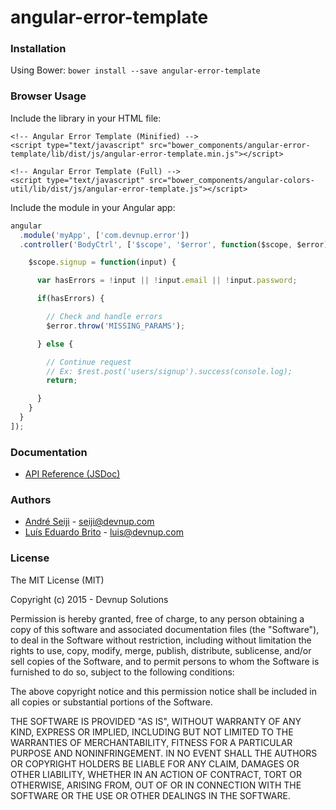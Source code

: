 angular-error-template
======================

### Installation

Using Bower: ```bower install --save angular-error-template```

### Browser Usage

Include the library in your HTML file:
```markup
<!-- Angular Error Template (Minified) -->
<script type="text/javascript" src="bower_components/angular-error-template/lib/dist/js/angular-error-template.min.js"></script>

<!-- Angular Error Template (Full) -->
<script type="text/javascript" src="bower_components/angular-colors-util/lib/dist/js/angular-error-template.js"></script>
```

Include the module in your Angular app:
```javascript
angular
  .module('myApp', ['com.devnup.error'])
  .controller('BodyCtrl', ['$scope', '$error', function($scope, $error) {

    $scope.signup = function(input) {

      var hasErrors = !input || !input.email || !input.password;

      if(hasErrors) {

        // Check and handle errors
        $error.throw('MISSING_PARAMS');

      } else {

        // Continue request
        // Ex: $rest.post('users/signup').success(console.log);
        return;

      }
    }
  }
]);
```

### Documentation

- [API Reference (JSDoc)](http://angular-error-template.snippets.devnup.com/docs)

### Authors
- [André Seiji](https://github.com/seijitamanaha) - [seiji@devnup.com](mailto:seiji@devnup.com)
- [Luís Eduardo Brito](https://github.com/luiseduardobrito) - [luis@devnup.com](mailto:luis@devnup.com)

### License

The MIT License (MIT)

Copyright (c) 2015 - Devnup Solutions

Permission is hereby granted, free of charge, to any person obtaining a copy
of this software and associated documentation files (the "Software"), to deal
in the Software without restriction, including without limitation the rights
to use, copy, modify, merge, publish, distribute, sublicense, and/or sell
copies of the Software, and to permit persons to whom the Software is
furnished to do so, subject to the following conditions:

The above copyright notice and this permission notice shall be included in
all copies or substantial portions of the Software.

THE SOFTWARE IS PROVIDED "AS IS", WITHOUT WARRANTY OF ANY KIND, EXPRESS OR
IMPLIED, INCLUDING BUT NOT LIMITED TO THE WARRANTIES OF MERCHANTABILITY,
FITNESS FOR A PARTICULAR PURPOSE AND NONINFRINGEMENT. IN NO EVENT SHALL THE
AUTHORS OR COPYRIGHT HOLDERS BE LIABLE FOR ANY CLAIM, DAMAGES OR OTHER
LIABILITY, WHETHER IN AN ACTION OF CONTRACT, TORT OR OTHERWISE, ARISING FROM,
OUT OF OR IN CONNECTION WITH THE SOFTWARE OR THE USE OR OTHER DEALINGS IN
THE SOFTWARE.